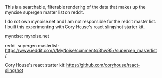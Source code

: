 This is a searchable, filterable rendering of the data that makes up the mynoise supergen master list on reddit.

I do not own mynoise.net and I am not responsible for the reddit master list.
I built this experimenting with Cory House's react slingshot starter kit.

mynoise: mynoise.net

reddit supergen masterlist: 
https://www.reddit.com/r/MyNoise/comments/3hw95k/supergen_masterlist/

Cory House's react starter kit: https://github.com/coryhouse/react-slingshot